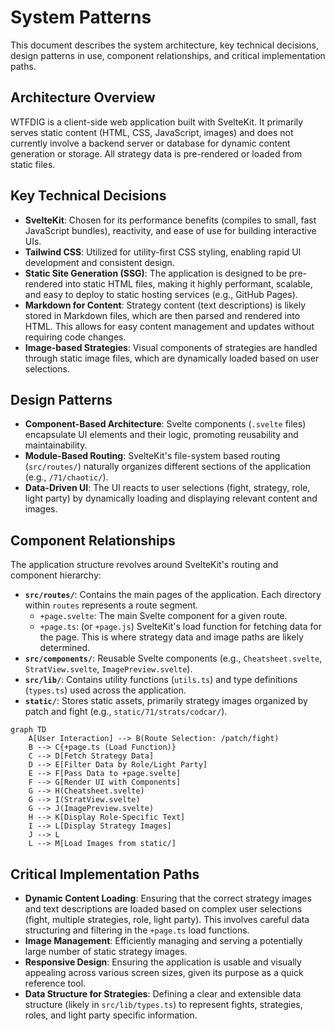 # System Patterns

This document describes the system architecture, key technical decisions, design patterns in use, component relationships, and critical implementation paths.

## Architecture Overview
WTFDIG is a client-side web application built with SvelteKit. It primarily serves static content (HTML, CSS, JavaScript, images) and does not currently involve a backend server or database for dynamic content generation or storage. All strategy data is pre-rendered or loaded from static files.

## Key Technical Decisions
- **SvelteKit**: Chosen for its performance benefits (compiles to small, fast JavaScript bundles), reactivity, and ease of use for building interactive UIs.
- **Tailwind CSS**: Utilized for utility-first CSS styling, enabling rapid UI development and consistent design.
- **Static Site Generation (SSG)**: The application is designed to be pre-rendered into static HTML files, making it highly performant, scalable, and easy to deploy to static hosting services (e.g., GitHub Pages).
- **Markdown for Content**: Strategy content (text descriptions) is likely stored in Markdown files, which are then parsed and rendered into HTML. This allows for easy content management and updates without requiring code changes.
- **Image-based Strategies**: Visual components of strategies are handled through static image files, which are dynamically loaded based on user selections.

## Design Patterns
- **Component-Based Architecture**: Svelte components (`.svelte` files) encapsulate UI elements and their logic, promoting reusability and maintainability.
- **Module-Based Routing**: SvelteKit's file-system based routing (`src/routes/`) naturally organizes different sections of the application (e.g., `/71/chaotic/`).
- **Data-Driven UI**: The UI reacts to user selections (fight, strategy, role, light party) by dynamically loading and displaying relevant content and images.

## Component Relationships
The application structure revolves around SvelteKit's routing and component hierarchy:
- **`src/routes/`**: Contains the main pages of the application. Each directory within `routes` represents a route segment.
    - `+page.svelte`: The main Svelte component for a given route.
    - `+page.ts`: (or `+page.js`) SvelteKit's load function for fetching data for the page. This is where strategy data and image paths are likely determined.
- **`src/components/`**: Reusable Svelte components (e.g., `Cheatsheet.svelte`, `StratView.svelte`, `ImagePreview.svelte`).
- **`src/lib/`**: Contains utility functions (`utils.ts`) and type definitions (`types.ts`) used across the application.
- **`static/`**: Stores static assets, primarily strategy images organized by patch and fight (e.g., `static/71/strats/codcar/`).

```mermaid
graph TD
    A[User Interaction] --> B(Route Selection: /patch/fight)
    B --> C{+page.ts (Load Function)}
    C --> D[Fetch Strategy Data]
    D --> E[Filter Data by Role/Light Party]
    E --> F[Pass Data to +page.svelte]
    F --> G[Render UI with Components]
    G --> H(Cheatsheet.svelte)
    G --> I(StratView.svelte)
    G --> J(ImagePreview.svelte)
    H --> K[Display Role-Specific Text]
    I --> L[Display Strategy Images]
    J --> L
    L --> M[Load Images from static/]
```

## Critical Implementation Paths
- **Dynamic Content Loading**: Ensuring that the correct strategy images and text descriptions are loaded based on complex user selections (fight, multiple strategies, role, light party). This involves careful data structuring and filtering in the `+page.ts` load functions.
- **Image Management**: Efficiently managing and serving a potentially large number of static strategy images.
- **Responsive Design**: Ensuring the application is usable and visually appealing across various screen sizes, given its purpose as a quick reference tool.
- **Data Structure for Strategies**: Defining a clear and extensible data structure (likely in `src/lib/types.ts`) to represent fights, strategies, roles, and light party specific information.
